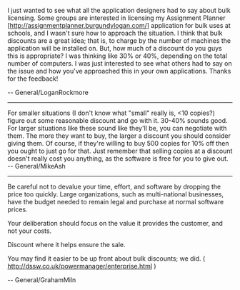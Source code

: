 


I just wanted to see what all the application designers had to say about bulk licensing.  Some groups are interested in licensing my Assignment Planner [http://assignmentplanner.burgundylogan.com/] application for bulk uses at schools, and I wasn't sure how to approach the situation.  I think that bulk discounts are a great idea;  that is, to charge by the number of machines the application will be installed on.  But, how much of a discount do you guys this is appropriate?  I was thinking like 30% or 40%, depending on the total number of computers.  I was just interested to see what others had to say on the issue and how you've approached this in your own applications.  Thanks for the feedback!

-- General/LoganRockmore

----
For smaller situations (I don't know what "small" really is, <10 copies?) figure out some reasonable discount and go with it. 30-40% sounds good. For larger situations like these sound like they'll be, you can negotiate with them. The more they want to buy, the larger a discount you should consider giving them. Of course, if they're willing to buy 500 copies for 10% off then you ought to just go for that. Just remember that selling copies at a discount doesn't really cost you anything, as the software is free for you to give out. -- General/MikeAsh

----
Be careful not to devalue your time, effort, and software by dropping the price too quickly. Large organizations, such as multi-national businesses, have the budget needed to remain legal and purchase at normal software prices.

Your deliberation should focus on the value it provides the customer, and not your costs.

Discount where it helps ensure the sale.

You may find it easier to be up front about bulk discounts; we did. ( http://dssw.co.uk/powermanager/enterprise.html )

-- General/GrahamMiln